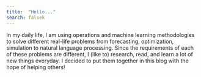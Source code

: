 ```yaml
---
title:  "Hello..."
search: falsek
---
```


In my daily life, I am using operations and machine learning methodologies
to solve different real-life problems from forecasting, optimization, 
simulation to natural language processing. Since the requirements of each
of these problems are different, I (like to) research, read, and learn 
a lot of new things everyday. I decided to put them together in this 
blog with the hope of helping others!
